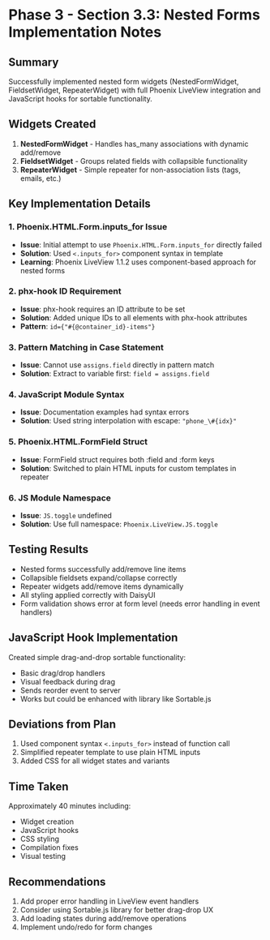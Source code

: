 # Phase 3 - Section 3.3: Nested Forms Implementation Notes

## Summary
Successfully implemented nested form widgets (NestedFormWidget, FieldsetWidget, RepeaterWidget) with full Phoenix LiveView integration and JavaScript hooks for sortable functionality.

## Widgets Created
1. **NestedFormWidget** - Handles has_many associations with dynamic add/remove
2. **FieldsetWidget** - Groups related fields with collapsible functionality
3. **RepeaterWidget** - Simple repeater for non-association lists (tags, emails, etc.)

## Key Implementation Details

### 1. Phoenix.HTML.Form.inputs_for Issue
- **Issue**: Initial attempt to use `Phoenix.HTML.Form.inputs_for` directly failed
- **Solution**: Used `<.inputs_for>` component syntax in template
- **Learning**: Phoenix LiveView 1.1.2 uses component-based approach for nested forms

### 2. phx-hook ID Requirement
- **Issue**: phx-hook requires an ID attribute to be set
- **Solution**: Added unique IDs to all elements with phx-hook attributes
- **Pattern**: `id={"#{@container_id}-items"}`

### 3. Pattern Matching in Case Statement
- **Issue**: Cannot use `assigns.field` directly in pattern match
- **Solution**: Extract to variable first: `field = assigns.field`

### 4. JavaScript Module Syntax
- **Issue**: Documentation examples had syntax errors
- **Solution**: Used string interpolation with escape: `"phone_\#{idx}"`

### 5. Phoenix.HTML.FormField Struct
- **Issue**: FormField struct requires both :field and :form keys
- **Solution**: Switched to plain HTML inputs for custom templates in repeater

### 6. JS Module Namespace
- **Issue**: `JS.toggle` undefined
- **Solution**: Use full namespace: `Phoenix.LiveView.JS.toggle`

## Testing Results
- Nested forms successfully add/remove line items
- Collapsible fieldsets expand/collapse correctly
- Repeater widgets add/remove items dynamically
- All styling applied correctly with DaisyUI
- Form validation shows error at form level (needs error handling in event handlers)

## JavaScript Hook Implementation
Created simple drag-and-drop sortable functionality:
- Basic drag/drop handlers
- Visual feedback during drag
- Sends reorder event to server
- Works but could be enhanced with library like Sortable.js

## Deviations from Plan
1. Used component syntax `<.inputs_for>` instead of function call
2. Simplified repeater template to use plain HTML inputs
3. Added CSS for all widget states and variants

## Time Taken
Approximately 40 minutes including:
- Widget creation
- JavaScript hooks
- CSS styling
- Compilation fixes
- Visual testing

## Recommendations
1. Add proper error handling in LiveView event handlers
2. Consider using Sortable.js library for better drag-drop UX
3. Add loading states during add/remove operations
4. Implement undo/redo for form changes